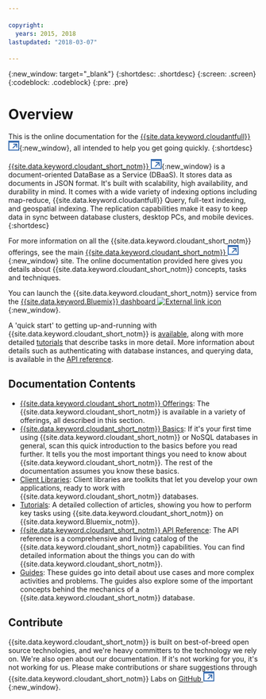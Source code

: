 ```yaml
---

copyright:
  years: 2015, 2018
lastupdated: "2018-03-07"

---
```


{:new_window: target="_blank"}
{:shortdesc: .shortdesc}
{:screen: .screen}
{:codeblock: .codeblock}
{:pre: .pre}

# Overview

This is the online documentation for the [{{site.data.keyword.cloudantfull}} ![External link icon](images/launch-glyph.svg "External link icon")](http://www.ibm.com/analytics/us/en/technology/cloud-data-services/cloudant/){:new_window},
all intended to help you get going quickly.
{:shortdesc}

[{{site.data.keyword.cloudant_short_notm}} ![External link icon](images/launch-glyph.svg "External link icon")](https://www.youtube.com/watch?v=xfO3m1I3SKg&feature=youtu.be){:new_window}
is a document-oriented DataBase as a Service (DBaaS).
It stores data as documents in JSON format.
It's built with scalability,
high availability,
and durability in mind.
It comes with a wide variety of indexing options including map-reduce,
{{site.data.keyword.cloudantfull}} Query,
full-text indexing,
and geospatial indexing.
The replication capabilities make it easy to keep data in sync between database clusters,
desktop PCs,
and mobile devices.
{:shortdesc}

For more information on all the {{site.data.keyword.cloudant_short_notm}} offerings,
see the main [{{site.data.keyword.cloudant_short_notm}} ![External link icon](images/launch-glyph.svg "External link icon")](http://www.ibm.com/analytics/us/en/technology/cloud-data-services/cloudant/){:new_window} site.
The online documentation provided here gives you
details about {{site.data.keyword.cloudant_short_notm}} concepts,
tasks and techniques.

You can launch the {{site.data.keyword.cloudant_short_notm}} service from the
[{{site.data.keyword.Bluemix}} dashboard ![External link icon](../images/launch-glyph.svg "External link icon")](https://console.ng.bluemix.net/catalog/services/cloudant-nosql-db/){:new_window}.

A 'quick start' to getting up-and-running with {{site.data.keyword.cloudant_short_notm}}
is [available](index.html),
along with more detailed [tutorials](tutorials/tutorials.html) that describe tasks in more detail.
More information about details such as authenticating with database instances,
and querying data,
is available in the [API reference](api/index.html).

<div id="contents"></div>

## Documentation Contents

*	[{{site.data.keyword.cloudant_short_notm}} Offerings](offerings/offerings.html): The {{site.data.keyword.cloudant_short_notm}} is available
	in a variety of offerings,
	all described in this section.
*	[{{site.data.keyword.cloudant_short_notm}} Basics](basics/index.html):
  If it's your first time using {{site.data.keyword.cloudant_short_notm}} or NoSQL databases in general,
	scan this quick introduction to the basics before you read further.
	It tells you the most important things you need to know about {{site.data.keyword.cloudant_short_notm}}.
	The rest of the documentation assumes you know these basics.
*	[Client Libraries](libraries/index.html): Client libraries are toolkits that
	let you develop your own applications,
	ready to work with {{site.data.keyword.cloudant_short_notm}} databases.
* [Tutorials](tutorials/tutorials.html): A detailed collection of articles,
  showing you how to perform key tasks using {{site.data.keyword.cloudant_short_notm}} on {{site.data.keyword.Bluemix_notm}}.
*	[{{site.data.keyword.cloudant_short_notm}} API Reference](api/index.html): The API reference is a
	comprehensive and living catalog of the {{site.data.keyword.cloudant_short_notm}} capabilities.
	You can find detailed information about the things you can do with {{site.data.keyword.cloudant_short_notm}}.
*	[Guides](guides/guides.html): These guides go into detail about
	use cases and more complex activities and problems.
	The guides also explore some of the important concepts behind the mechanics of a {{site.data.keyword.cloudant_short_notm}} database.

## Contribute

{{site.data.keyword.cloudant_short_notm}} is built on best-of-breed open source technologies,
and we're heavy committers to the technology we rely on.
We're also open about our documentation.
If it's not working for you,
it's not working for us.
Please make contributions or share suggestions through
{{site.data.keyword.cloudant_short_notm}} Labs on [GitHub ![External link icon](images/launch-glyph.svg "External link icon")](https://github.com/cloudant-labs/slate){:new_window}.

